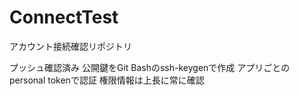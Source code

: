 # ConnectTest
アカウント接続確認リポジトリ

プッシュ確認済み
公開鍵をGit Bashのssh-keygenで作成
アプリごとのpersonal tokenで認証
権限情報は上長に常に確認
